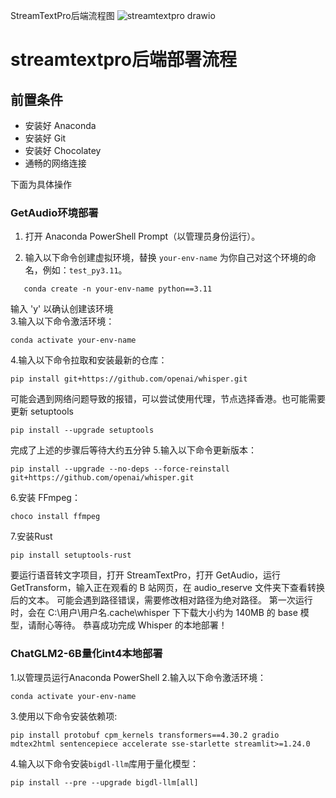 StreamTextPro后端流程图
![streamtextpro drawio](https://github.com/Yanshuimuxqh/StreamTextPro_public/assets/136095349/cbd601cf-e569-4e36-aaaa-11112bfcc07a)



# streamtextpro后端部署流程 
## 前置条件
- 安装好 Anaconda
- 安装好 Git
- 安装好 Chocolatey
- 通畅的网络连接
  
下面为具体操作
### GetAudio环境部署

1. 打开 Anaconda PowerShell Prompt（以管理员身份运行）。

2. 输入以下命令创建虚拟环境，替换 `your-env-name` 为你自己对这个环境的命名，例如：`test_py3.11`。
```shell
   conda create -n your-env-name python==3.11
   ```
输入 'y' 以确认创建该环境<br>
3.输入以下命令激活环境：
   ```shell
   conda activate your-env-name
   ```
4.输入以下命令拉取和安装最新的仓库：
   ```shell
   pip install git+https://github.com/openai/whisper.git
   ```
可能会遇到网络问题导致的报错，可以尝试使用代理，节点选择香港。也可能需要更新 setuptools
   ```shell
   pip install --upgrade setuptools
   ```
完成了上述的步骤后等待大约五分钟
5.输入以下命令更新版本：
   ```shell
   pip install --upgrade --no-deps --force-reinstall git+https://github.com/openai/whisper.git
   ```
6.安装 FFmpeg：
   ```shell
   choco install ffmpeg
   ```
7.安装Rust
   ```shell
   pip install setuptools-rust
   ```
要运行语音转文字项目，打开 StreamTextPro，打开 GetAudio，运行 GetTransform，输入正在观看的 B 站网页，在 audio_reserve 文件夹下查看转换后的文本。
可能会遇到路径错误，需要修改相对路径为绝对路径。
第一次运行时，会在 C:\用户\用户名\.cache\whisper 下下载大小约为 140MB 的 base 模型，请耐心等待。
恭喜成功完成 Whisper 的本地部署！

### ChatGLM2-6B量化int4本地部署
1.以管理员运行Anaconda PowerShell
2.输入以下命令激活环境：
```shell
conda activate your-env-name
```
3.使用以下命令安装依赖项:
```shell
pip install protobuf cpm_kernels transformers==4.30.2 gradio mdtex2html sentencepiece accelerate sse-starlette streamlit>=1.24.0
```
4.输入以下命令安装`bigdl-llm`库用于量化模型：
```shell
pip install --pre --upgrade bigdl-llm[all]
```







